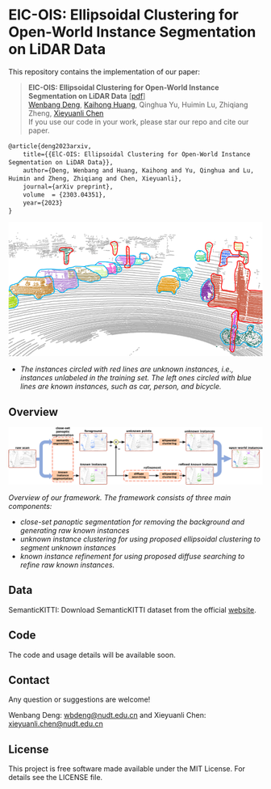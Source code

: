 # ElC-OIS: Ellipsoidal Clustering for Open-World Instance Segmentation on LiDAR Data

This repository contains the implementation of our paper:

> **ElC-OIS: Ellipsoidal Clustering for Open-World Instance Segmentation on LiDAR Data** [[pdf](https://arxiv.org/pdf/2303.04351.pdf)]\
> [Wenbang Deng](https://github.com/dwbzxc),  [Kaihong Huang](https://github.com/mshicom),  Qinghua Yu,  Huimin Lu,  Zhiqiang Zheng,  [Xieyuanli Chen](https://github.com/Chen-Xieyuanli)   
> If you use our code in your work, please star our repo and cite our paper.

```
@article{deng2023arxiv,
	title={{ElC-OIS: Ellipsoidal Clustering for Open-World Instance Segmentation on LiDAR Data}},
	author={Deng, Wenbang and Huang, Kaihong and Yu, Qinghua and Lu, Huimin and Zheng, Zhiqiang and Chen, Xieyuanli},
	journal={arXiv preprint},
	volume  = {2303.04351},
	year={2023}
}
```

<div align=center>
<img src="./docs/visualization.png"> 
</div>

- *The instances circled with red lines are unknown instances, i.e., instances unlabeled in the training set. The left ones circled with blue lines are known instances, such as car, person, and bicycle.*

## Overview

![framework](./docs/framework.png)

*Overview of our framework. The framework consists of three main components:*
- *close-set panoptic segmentation for removing the background and generating raw known instances*
- *unknown instance clustering for using proposed ellipsoidal clustering to segment unknown instances*
- *known instance refinement for using proposed diffuse searching to refine raw known instances.*

## Data

SemanticKITTI: Download SemanticKITTI dataset from the official [website](http://semantic-kitti.org/). 

## Code

The code and usage details will be available soon.

## Contact

Any question or suggestions are welcome!

Wenbang Deng: wbdeng@nudt.edu.cn and Xieyuanli Chen: xieyuanli.chen@nudt.edu.cn

## License

This project is free software made available under the MIT License. For details see the LICENSE file.
